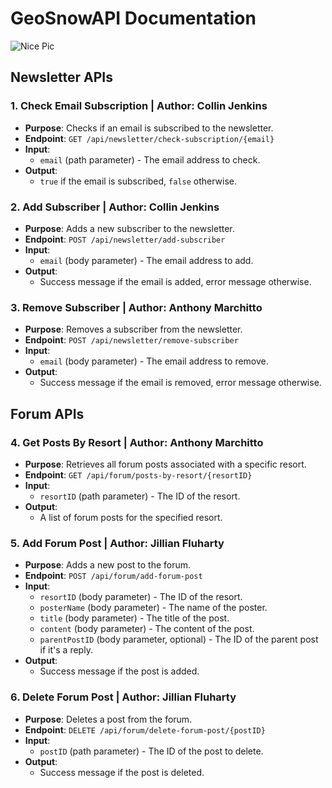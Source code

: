 # GeoSnowAPI Documentation
![Nice Pic](https://valutrack.com/wp-content/uploads/2023/03/isa-cybersecurity-training-2-1.jpg)
## Newsletter APIs

### 1. Check Email Subscription | Author: Collin Jenkins

- **Purpose**: Checks if an email is subscribed to the newsletter.
- **Endpoint**: `GET /api/newsletter/check-subscription/{email}`
- **Input**: 
  - `email` (path parameter) - The email address to check.
- **Output**: 
  - `true` if the email is subscribed, `false` otherwise.

### 2. Add Subscriber | Author: Collin Jenkins

- **Purpose**: Adds a new subscriber to the newsletter.
- **Endpoint**: `POST /api/newsletter/add-subscriber`
- **Input**: 
  - `email` (body parameter) - The email address to add.
- **Output**: 
  - Success message if the email is added, error message otherwise.

### 3. Remove Subscriber | Author: Anthony Marchitto

- **Purpose**: Removes a subscriber from the newsletter.
- **Endpoint**: `POST /api/newsletter/remove-subscriber`
- **Input**: 
  - `email` (body parameter) - The email address to remove.
- **Output**: 
  - Success message if the email is removed, error message otherwise.

## Forum APIs

### 4. Get Posts By Resort | Author: Anthony Marchitto

- **Purpose**: Retrieves all forum posts associated with a specific resort.
- **Endpoint**: `GET /api/forum/posts-by-resort/{resortID}`
- **Input**: 
  - `resortID` (path parameter) - The ID of the resort.
- **Output**: 
  - A list of forum posts for the specified resort.

### 5. Add Forum Post | Author: Jillian Fluharty

- **Purpose**: Adds a new post to the forum.
- **Endpoint**: `POST /api/forum/add-forum-post`
- **Input**: 
  - `resortID` (body parameter) - The ID of the resort.
  - `posterName` (body parameter) - The name of the poster.
  - `title` (body parameter) - The title of the post.
  - `content` (body parameter) - The content of the post.
  - `parentPostID` (body parameter, optional) - The ID of the parent post if it's a reply.
- **Output**: 
  - Success message if the post is added.

### 6. Delete Forum Post | Author: Jillian Fluharty

- **Purpose**: Deletes a post from the forum.
- **Endpoint**: `DELETE /api/forum/delete-forum-post/{postID}`
- **Input**: 
  - `postID` (path parameter) - The ID of the post to delete.
- **Output**: 
  - Success message if the post is deleted.

